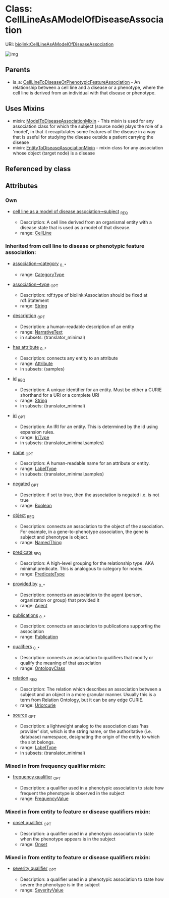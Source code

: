 
# Class: CellLineAsAModelOfDiseaseAssociation




URI: [biolink:CellLineAsAModelOfDiseaseAssociation](https://w3id.org/biolink/vocab/CellLineAsAModelOfDiseaseAssociation)


![img](http://yuml.me/diagram/nofunky;dir:TB/class/[SeverityValue],[Publication],[OntologyClass],[Onset],[NamedThing],[ModelToDiseaseAssociationMixin],[EntityToDiseaseAssociationMixin],[CellLineToDiseaseOrPhenotypicFeatureAssociation],[CellLine]<subject%201..1-%20[CellLineAsAModelOfDiseaseAssociation&#124;frequency_qualifier:frequency_value%20%3F;predicate(i):predicate_type;relation(i):uriorcurie;negated(i):boolean%20%3F;type(i):string%20%3F;category(i):category_type%20*;id(i):string;iri(i):iri_type%20%3F;name(i):label_type%20%3F;description(i):narrative_text%20%3F;source(i):label_type%20%3F],[CellLineAsAModelOfDiseaseAssociation]uses%20-.->[ModelToDiseaseAssociationMixin],[CellLineAsAModelOfDiseaseAssociation]uses%20-.->[EntityToDiseaseAssociationMixin],[CellLineToDiseaseOrPhenotypicFeatureAssociation]^-[CellLineAsAModelOfDiseaseAssociation],[CellLine],[Attribute],[Agent])

## Parents

 *  is_a: [CellLineToDiseaseOrPhenotypicFeatureAssociation](CellLineToDiseaseOrPhenotypicFeatureAssociation.md) - An relationship between a cell line and a disease or a phenotype, where the cell line is derived from an individual with that disease or phenotype.

## Uses Mixins

 *  mixin: [ModelToDiseaseAssociationMixin](ModelToDiseaseAssociationMixin.md) - This mixin is used for any association class for which the subject (source node) plays the role of a 'model', in that it recapitulates some features of the disease in a way that is useful for studying the disease outside a patient carrying the disease
 *  mixin: [EntityToDiseaseAssociationMixin](EntityToDiseaseAssociationMixin.md) - mixin class for any association whose object (target node) is a disease

## Referenced by class


## Attributes


### Own

 * [cell line as a model of disease association➞subject](cell_line_as_a_model_of_disease_association_subject.md)  <sub>REQ</sub>

     * Description: A cell line derived from an organismal entity with a disease state that is used as a model of that disease.
     * range: [CellLine](CellLine.md)

### Inherited from cell line to disease or phenotypic feature association:

 * [association➞category](association_category.md)  <sub>0..*</sub>

     * range: [CategoryType](types/CategoryType.md)
 * [association➞type](association_type.md)  <sub>OPT</sub>

     * Description: rdf:type of biolink:Association should be fixed at rdf:Statement
     * range: [String](types/String.md)
 * [description](description.md)  <sub>OPT</sub>

     * Description: a human-readable description of an entity
     * range: [NarrativeText](types/NarrativeText.md)
     * in subsets: (translator_minimal)
 * [has attribute](has_attribute.md)  <sub>0..*</sub>

     * Description: connects any entity to an attribute
     * range: [Attribute](Attribute.md)
     * in subsets: (samples)
 * [id](id.md)  <sub>REQ</sub>

     * Description: A unique identifier for an entity. Must be either a CURIE shorthand for a URI or a complete URI
     * range: [String](types/String.md)
     * in subsets: (translator_minimal)
 * [iri](iri.md)  <sub>OPT</sub>

     * Description: An IRI for an entity. This is determined by the id using expansion rules.
     * range: [IriType](types/IriType.md)
     * in subsets: (translator_minimal,samples)
 * [name](name.md)  <sub>OPT</sub>

     * Description: A human-readable name for an attribute or entity.
     * range: [LabelType](types/LabelType.md)
     * in subsets: (translator_minimal,samples)
 * [negated](negated.md)  <sub>OPT</sub>

     * Description: if set to true, then the association is negated i.e. is not true
     * range: [Boolean](types/Boolean.md)
 * [object](object.md)  <sub>REQ</sub>

     * Description: connects an association to the object of the association. For example, in a gene-to-phenotype association, the gene is subject and phenotype is object.
     * range: [NamedThing](NamedThing.md)
 * [predicate](predicate.md)  <sub>REQ</sub>

     * Description: A high-level grouping for the relationship type. AKA minimal predicate. This is analogous to category for nodes.
     * range: [PredicateType](types/PredicateType.md)
 * [provided by](provided_by.md)  <sub>0..*</sub>

     * Description: connects an association to the agent (person, organization or group) that provided it
     * range: [Agent](Agent.md)
 * [publications](publications.md)  <sub>0..*</sub>

     * Description: connects an association to publications supporting the association
     * range: [Publication](Publication.md)
 * [qualifiers](qualifiers.md)  <sub>0..*</sub>

     * Description: connects an association to qualifiers that modify or qualify the meaning of that association
     * range: [OntologyClass](OntologyClass.md)
 * [relation](relation.md)  <sub>REQ</sub>

     * Description: The relation which describes an association between a subject and an object in a more granular manner. Usually this is a term from Relation Ontology, but it can be any edge CURIE.
     * range: [Uriorcurie](types/Uriorcurie.md)
 * [source](source.md)  <sub>OPT</sub>

     * Description: a lightweight analog to the association class 'has provider' slot, which is the string name, or the authoritative (i.e. database) namespace, designating the origin of the entity to which the slot belongs.
     * range: [LabelType](types/LabelType.md)
     * in subsets: (translator_minimal)

### Mixed in from frequency qualifier mixin:

 * [frequency qualifier](frequency_qualifier.md)  <sub>OPT</sub>

     * Description: a qualifier used in a phenotypic association to state how frequent the phenotype is observed in the subject
     * range: [FrequencyValue](types/FrequencyValue.md)

### Mixed in from entity to feature or disease qualifiers mixin:

 * [onset qualifier](onset_qualifier.md)  <sub>OPT</sub>

     * Description: a qualifier used in a phenotypic association to state when the phenotype appears is in the subject
     * range: [Onset](Onset.md)

### Mixed in from entity to feature or disease qualifiers mixin:

 * [severity qualifier](severity_qualifier.md)  <sub>OPT</sub>

     * Description: a qualifier used in a phenotypic association to state how severe the phenotype is in the subject
     * range: [SeverityValue](SeverityValue.md)
